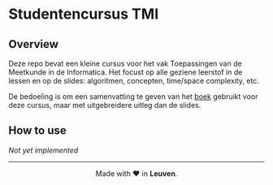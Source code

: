 # Studentencursus TMI
## Overview

Deze repo bevat een kleine cursus voor het vak Toepassingen van de Meetkunde in de Informatica. 
Het focust op alle geziene leerstof in de lessen en op de slides: algoritmen, concepten, time/space complexity, etc.

De bedoeling is om een samenvatting te geven van het [boek](https://link.springer.com/book/10.1007/978-3-540-77974-2) gebruikt voor deze cursus, maar met
uitgebreidere uitleg dan de slides.

## How to use

*Not yet implemented*

---

<p align="center">
    Made with ❤️ in <b>Leuven</b>.
</p>
